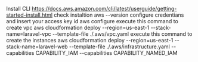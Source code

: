 Install CLI
https://docs.aws.amazon.com/cli/latest/userguide/getting-started-install.html
check instaltion
aws --version
configure credentians and insert your access key id
aws configure
execute this command to create vpc
aws cloudformation deploy --region=us-east-1 --stack-name=laravel-vpc --template-file ./.aws/vpc.yaml
execute this command to create the instances
aws cloudformation deploy --region=us-east-1 --stack-name=laravel-web --template-file ./.aws/infrastructure.yaml --capabilities CAPABILITY_IAM --capabilities CAPABILITY_NAMED_IAM 
